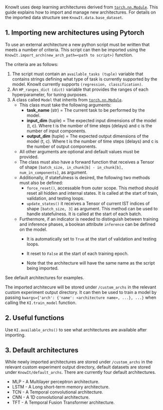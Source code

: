 KnowIt uses deep learning architectures derived from [``torch.nn.Module``](https://pytorch.org/docs/stable/generated/torch.nn.Module.html).
This guide explains how to import and manage new architectures. For details on the imported data structure see 
`KnowIt.data.base_dataset`.

## 1. Importing new architectures using Pytorch

To use an external architecture a new python script must be written that meets 
a number of criteria. This script can then be imported using the ``KnowIt.import_arch(new_arch_path=<path to script>)`` function.

The criteria are as follows:
1. The script must contain an ``available_tasks (tuple)`` variable that contains strings defining what type of task is currently supported by the model. KnowIt currently supports ``(regression, classification)``.
2. An ``HP_ranges_dict (dict)`` variable that provides the ranges of each hyperparameter, for tuning purposes.
3. A class called ``Model`` that inherits from [``torch.nn.Module``](https://pytorch.org/docs/stable/generated/torch.nn.Module.html).
    -   This class must take the following arguments:
        - **task_name** (str) = The current task to be performed by the model. 
        - **input_dim** (tuple) = The expected input dimensions of the model (t, c). Where t is the number of time steps (delays) and c is the number of input components. 
        - **output_dim** (tuple) = The expected output dimensions of the model (t, c). Where t is the number of time steps (delays) and c is the number of output components.
    - All other arguments are optional and default values must be provided.
    -  The class must also have a forward function that receives a Tensor of shape `[batch_size, in_chunk[b] - in_chunk[b], num_in_components]`, as argument.
    - Additionally, if statefulness is desired, the following two methods must also be defined:
      - ``force_reset()``, accessable from outer scope. This method should reset all hidden and internal states. It is called at the start of train, validation, and testing loops.
      - ``update_states()`` it receives a Tensor of current IST indices of shape `[batch_size, 3]` as argument. This method can be used to handle statefulness. It is called at the start of each batch.
   - Furthermore, if an indicator is needed to distinguish between training and inference phases, a boolean attribute ``inference`` can be defined on the model. 
     - It is automatically set to ``True`` at the start of validation and testing loops. 
     - It reset to ``False`` at the start of each training epoch.

     - Note that the architecture will have the same name as the script being imported.

See default architectures for examples.

The imported architecure will be stored under ``/custom_archs`` in the relevant custom experiment output directory.
It can then be used to train a model by passing ``kwargs={'arch': {'name': <architecture name>, ...}, ...}`` when 
calling the ``KI.train_model`` function.

## 2. Useful functions

Use ``KI.available_archs()`` to see what architectures are available after importing.

## 3. Default architectures

While newly imported architectures are stored under ``/custom_archs`` in the relevant custom experiment output directory, 
default datasets are stored under ``KnowIt/default_archs``. There are currently four default architectures. 

 - MLP - A Multilayer perceptron architecture.
 - LSTM - A Long short-term memory architecture.
 - TCN - A Temporal convolutional architecture.
 - CNN - A 1D convolutional architecture.
 - TFT - A Temporal Fusion Transformer architecture.

